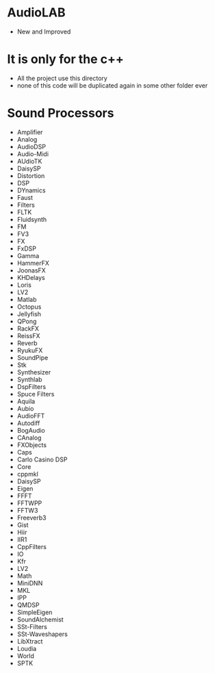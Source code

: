# AudioLAB
* New and Improved

# It is only for the c++
* All the project use this directory
* none of this code will be duplicated again in some other folder ever


# Sound Processors
* Amplifier
* Analog
* AudioDSP
* Audio-Midi
* AUdioTK
* DaisySP
* Distortion
* DSP
* DYnamics
* Faust
* Filters
* FLTK
* Fluidsynth
* FM
* FV3
* FX
* FxDSP
* Gamma
* HammerFX
* JoonasFX
* KHDelays
* Loris
* LV2
* Matlab
* Octopus
* Jellyfish
* QPong 
* RackFX
* ReissFX
* Reverb
* RyukuFX
* SoundPipe
* Stk
* Synthesizer
* Synthlab
* DspFilters
* Spuce Filters
* Aquila
* Aubio
* AudioFFT
* Autodiff
* BogAudio
* CAnalog
* FXObjects
* Caps
* Carlo Casino DSP
* Core
* cppmkl
* DaisySP
* Eigen
* FFFT
* FFTWPP
* FFTW3
* Freeverb3
* Gist
* Hiir
* IIR1
* CppFilters
* IO
* Kfr
* LV2
* Math
* MiniDNN
* MKL
* IPP
* QMDSP
* SimpleEigen
* SoundAlchemist
* SSt-Filters
* SSt-Waveshapers
* LibXtract
* Loudia
* World
* SPTK
